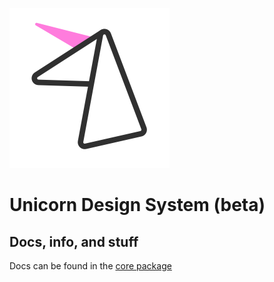 ![Logo](packages/site/public/logo-med.png)
# Unicorn Design System (beta)

## Docs, info, and stuff
Docs can be found in the [core package](/core)
